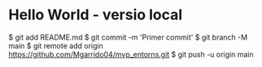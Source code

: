 # Hello World - versio local

$ git add README.md
$ git commit -m 'Primer commit'
$ git branch -M main
$ git remote add origin https://github.com/Mgarrido04/mvp_entorns.git
$ git push -u origin main
